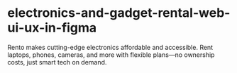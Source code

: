 # electronics-and-gadget-rental-web-ui-ux-in-figma
Rento makes cutting-edge electronics affordable and accessible. Rent laptops, phones, cameras, and more with flexible plans—no ownership costs, just smart tech on demand.
